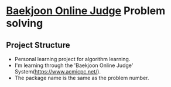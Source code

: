 # [Baekjoon Online Judge](https://www.acmicpc.net/) Problem solving

## Project Structure
- Personal learning project for algorithm learning.  
- I'm learning through the 'Baekjoon Online Judge' System(https://www.acmicpc.net/).  
- The package name is the same as the problem number.  
